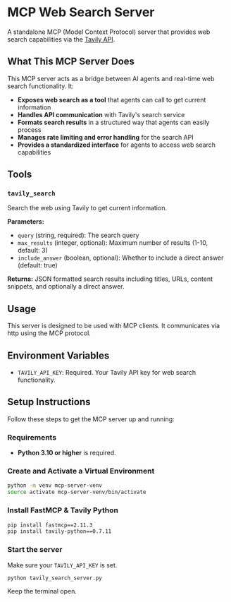 # MCP Web Search Server

A standalone MCP (Model Context Protocol) server that provides web search capabilities
via the [Tavily API](https://www.tavily.com/).

## What This MCP Server Does

This MCP server acts as a bridge between AI agents and real-time web search functionality. It:

- **Exposes web search as a tool** that agents can call to get current information
- **Handles API communication** with Tavily's search service
- **Formats search results** in a structured way that agents can easily process
- **Manages rate limiting and error handling** for the search API
- **Provides a standardized interface** for agents to access web search capabilities

## Tools

### `tavily_search`

Search the web using Tavily to get current information.

**Parameters:**
- `query` (string, required): The search query
- `max_results` (integer, optional): Maximum number of results (1-10, default: 3)
- `include_answer` (boolean, optional): Whether to include a direct answer (default: true)

**Returns:**
JSON formatted search results including titles, URLs, content snippets, and optionally a direct answer.

## Usage

This server is designed to be used with MCP clients. It communicates via http using the MCP protocol.

## Environment Variables

- `TAVILY_API_KEY`: Required. Your Tavily API key for web search functionality.


## Setup Instructions

Follow these steps to get the MCP server up and running:

### Requirements

- **Python 3.10 or higher** is required.

### Create and Activate a Virtual Environment

```bash
python -m venv mcp-server-venv
source activate mcp-server-venv/bin/activate
```

### Install FastMCP & Tavily Python

```bash
pip install fastmcp==2.11.3
pip install tavily-python==0.7.11
```

### Start the server

Make sure your `TAVILY_API_KEY` is set.

```bash
python tavily_search_server.py
```

Keep the terminal open.


